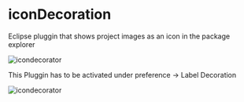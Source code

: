 iconDecoration
==============

Eclipse pluggin that shows project images as an icon in the package explorer

![icondecorator](http://dasoft.ch/icondecorator/img.png)

This Pluggin has to be activated under preference -> Label Decoration

![icondecorator](http://dasoft.ch/icondecorator/img2.png)
